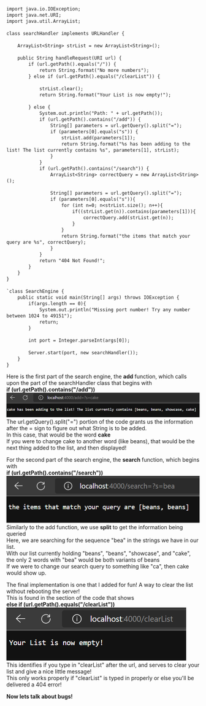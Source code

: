 ```
import java.io.IOException;
import java.net.URI;
import java.util.ArrayList;

class searchHandler implements URLHandler {

    ArrayList<String> strList = new ArrayList<String>(); 

    public String handleRequest(URI url) {
        if (url.getPath().equals("/")) {
            return String.format("No more numbers");
        } else if (url.getPath().equals("/clearList")) {

            strList.clear();
            return String.format("Your List is now empty!");
            
        } else {
            System.out.println("Path: " + url.getPath());
            if (url.getPath().contains("/add")) {
                String[] parameters = url.getQuery().split("=");
                if (parameters[0].equals("s")) {
                    strList.add(parameters[1]);
                    return String.format("%s has been adding to the list! The list currently contains %s", parameters[1], strList);
                }
            }
            if (url.getPath().contains("/search")) {
                ArrayList<String> correctQuery = new ArrayList<String>();
                
                String[] parameters = url.getQuery().split("=");
                if (parameters[0].equals("s")){
                    for (int n=0; n<strList.size(); n++){
                        if((strList.get(n)).contains(parameters[1])){
                            correctQuery.add(strList.get(n));
                        }
                    }
                    return String.format("the items that match your query are %s", correctQuery);
                }
            }
            return "404 Not Found!";
        }
    }
}

`class SearchEngine {
    public static void main(String[] args) throws IOException {
        if(args.length == 0){
            System.out.println("Missing port number! Try any number between 1024 to 49151");
            return;
        }

        int port = Integer.parseInt(args[0]);

        Server.start(port, new searchHandler());
    }
}
```  
  
  Here is the first part of the search engine, the **add** function, which calls upon the part of the searchHandler class that begins with  
  **if (url.getPath().contains("/add"))**  
  ![AddStringSearch](cs15lab3add.png)  
  The url.getQuery().split("=") portion of the code grants us the information after the = sign to figure out what String is to be added.  
  In this case, that would be the word **cake**  
  If you were to change cake to another word (like beans), that would be the next thing added to the list, and then displayed!  
    
  For the second part of the search engine, the **search** function, which begins with  
  **if (url.getPath().contains("/search"))**  
  ![QueryStringSearch](cs15lab3query.png)  
  Similarly to the add function, we use **split** to get the information being queried  
  Here, we are searching for the sequence "bea" in the strings we have in our list.  
  With our list currently holding "beans", "beans", "showcase", and "cake", the only 2 words with "bea" would be both variants of beans  
  If we were to change our search query to something like "ca", then cake would show up.  
    
  The final implementation is one that I added for fun! A way to clear the list without rebooting the server!  
  This is found in the section of the code that shows  
  **else if (url.getPath().equals("/clearList"))**  
  ![ClearList](cs15lab3clear.png)  
  This identifies if you type in "clearList" after the url, and serves to clear your list and give a nice little message!  
  This only works properly if "clearList" is typed in properly or else you'll be delivered a 404 error!  
    
    
    
  **Now lets talk about bugs!**
